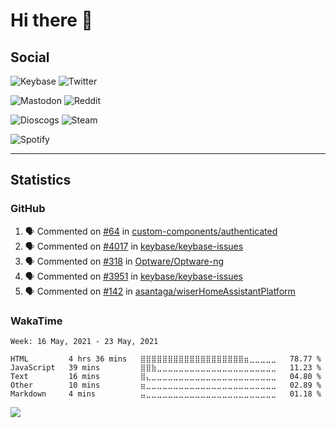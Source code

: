 # Hi there 🖖

## Social

![Keybase](https://img.shields.io/keybase/pgp/phixion_?color=blue&label=keybase&logo=keybase&logoColor=white&style=flat-square)
![Twitter](https://img.shields.io/twitter/follow/ridelore?&label=twitter%20%40ridelore&color=blue&logo=twitter&logoColor=white&style=flat-square)

![Mastodon](https://img.shields.io/mastodon/follow/49105?color=blue&domain=https%3A%2F%2Fnoc.social&label=mastodon%20%40phixion&logo=mastodon&logoColor=white&style=flat-square) ![Reddit](https://img.shields.io/reddit/user-karma/combined/pheexx?color=blue&label=u%2Fpheexx&logo=reddit&logoColor=white&style=flat-square)

![Dioscogs](https://img.shields.io/static/v1?style=flat-square&message=ridelore&color=blue&logo=discogs&logoColor=white&label=discogs)
![Steam](https://img.shields.io/static/v1?style=flat-square&message=phixion_&color=blue&logo=steam&logoColor=white&label=steam)

![Spotify](https://spotify-recently-played-readme.vercel.app/api?user=ridelore)

---

## Statistics

### GitHub

<!--
for https://github.com/phixion/phixion/blob/main/.github/workflows/activity.yml
-->
<!--START_SECTION:activity-->
1. 🗣 Commented on [#64](https://github.com/custom-components/authenticated/issues/64) in [custom-components/authenticated](https://github.com/custom-components/authenticated)
2. 🗣 Commented on [#4017](https://github.com/keybase/keybase-issues/issues/4017) in [keybase/keybase-issues](https://github.com/keybase/keybase-issues)
3. 🗣 Commented on [#318](https://github.com/Optware/Optware-ng/issues/318) in [Optware/Optware-ng](https://github.com/Optware/Optware-ng)
4. 🗣 Commented on [#3951](https://github.com/keybase/keybase-issues/issues/3951) in [keybase/keybase-issues](https://github.com/keybase/keybase-issues)
5. 🗣 Commented on [#142](https://github.com/asantaga/wiserHomeAssistantPlatform/issues/142) in [asantaga/wiserHomeAssistantPlatform](https://github.com/asantaga/wiserHomeAssistantPlatform)
<!--END_SECTION:activity-->

### WakaTime

<!--
for https://github.com/phixion/phixion/blob/main/.github/workflows/waka.yml
-->
<!--START_SECTION:waka-->
```text
Week: 16 May, 2021 - 23 May, 2021

HTML         4 hrs 36 mins   ⣿⣿⣿⣿⣿⣿⣿⣿⣿⣿⣿⣿⣿⣿⣿⣿⣿⣿⣿⣶⣀⣀⣀⣀⣀   78.77 % 
JavaScript   39 mins         ⣿⣿⣷⣀⣀⣀⣀⣀⣀⣀⣀⣀⣀⣀⣀⣀⣀⣀⣀⣀⣀⣀⣀⣀⣀   11.23 % 
Text         16 mins         ⣿⣄⣀⣀⣀⣀⣀⣀⣀⣀⣀⣀⣀⣀⣀⣀⣀⣀⣀⣀⣀⣀⣀⣀⣀   04.80 % 
Other        10 mins         ⣶⣀⣀⣀⣀⣀⣀⣀⣀⣀⣀⣀⣀⣀⣀⣀⣀⣀⣀⣀⣀⣀⣀⣀⣀   02.89 % 
Markdown     4 mins          ⣤⣀⣀⣀⣀⣀⣀⣀⣀⣀⣀⣀⣀⣀⣀⣀⣀⣀⣀⣀⣀⣀⣀⣀⣀   01.18 % 
```
<!--END_SECTION:waka-->

![](https://hit.yhype.me/github/profile?user_id=13013670)
